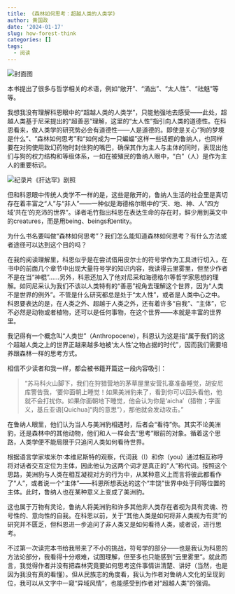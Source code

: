 ```yaml
---
title: 《森林如何思考：超越人类的人类学》
author: 黄国政
date: '2024-01-17'
slug: how-forest-think
categories: []
tags:
  - 阅读
---
```


<!--more-->

![封面图](/images/posts/2024/01/01-17-how-forest-think.jpg)

本书提出了很多与哲学相关的术语，例如“敞开”、“涌出”、“太人性”、“祛魅”等等。

我想我没有理解科恩眼中的“超越人类的人类学”，只能勉强地去感受——此处，超越人类基于尼采提出的“超善恶”理解，这里的“太人性”指引向人类的道德性。在科恩看来，做人类学的研究势必会有道德性——人是道德的。即使是关心“狗的梦境是什么”、“森林如何思考”和“如何成为一只蝙蝠”这样一些话题的鲁纳人，也同样要在对狗使用致幻药物时封住狗的嘴巴，确保其作为主人与主体的同时，表现出他们与狗的权力结构和等级体系，一如在被殖民的鲁纳人眼中，“白”（人）是作为主人的重要标识。

![纪录片《犴达罕》剧照](/images/posts/2024/01/01-17-dog-dream.jpg)

但和科恩眼中传统人类学不一样的是，这些是敞开的，鲁纳人生活的社会里是真切存在着丰富之“人”与“非人”——一种似是海德格尔眼中的“天、地、神、人”四方域‘共在’的充沛的世界”。译者毛竹指出科恩在表达生命的存在时，鲜少用到英文中的creatures，而是用being、beings和entity。

为什么书名要叫做“森林如何思考”？我们怎么能知道森林如何思考？有什么方法或者途径可以达到这个目的吗？

在我的阅读理解里，科恩似乎是在尝试借用皮尔士的符号学作为工具进行切入，在书中的前面几个章节中出现大量符号学的知识内容，我读得云里雾里，但至少作者不是在当“神棍”……另外，科恩还加入了他对尼采和海德格尔等哲学家思想的理解。如同尼采认为我们不该以人类特有的“善恶”视角去理解这个世界，因为“人类不是世界的例外”。不管是什么研究都总是处于“太人性”，或者是人类中心之中。科恩要表达的是，在人类之外、超越于人类之外，还有着许多“自我”、“主体”，它不必然是动物或者植物，还可以是任何事物，在这个世界——本就是丰富的世界里。

我记得有一个概念叫“人类世”（Anthropocene），科恩认为这是指“属于我们的这个超越人类之上的世界正越来越多地被‘太人性’之物占据的时代”，因而我们需要培养跟森林一样的思考方式。

相信不少读者和我一样，都会被书籍开篇这一段内容吸引：

> “苏马科火山脚下，我们在狩猎营地的茅草屋里安营扎寨准备睡觉，胡安尼库警告我，‘要仰面朝上睡觉！如果美洲豹来了，看到你可以回头看他，他就不会打扰你。如果你面朝地下睡觉，他会认为你是‘aicha’（猎物；字面义，基丘亚语[Quichua]“肉的意思”），那他就会发动攻击。”

在鲁纳人眼里，他们认为当人与美洲豹相遇时，后者会“看待”你。其实不论美洲豹，还是森林中的其他动物，他们和人一样会去“思考”眼前的对象。循着这个思路，人类学便不能局限于只追问人类如何看待世界。

根据语言学家埃米尔·本维尼斯特的观察，代词我（I）和你（you）通过相互称呼将对话者交互定位为主体，因此他认为这两个词才是真正的“人”称代词。按照这个思路，美洲豹与人类在相互凝视对方的行为中，从某种意义上而言将彼此都看作了“人”，或者说一个“主体”——科恩所想表达的这个“丰饶”世界中处于同等位置的主体。此时，鲁纳人也在某种意义上变成了美洲豹。

这也属于万物有灵论，鲁纳人将美洲豹和许多其他非人类存在者视为具有灵魂、符号性的、意向性的自我。在科恩以前，关于“其他人类是如何将非人类视为有灵”的研究并不匮乏，但科恩进一步追问了非人类又是如何看待人类，或者说，进行思考。

不过第一次读完本书给我带来了不小的挑战，符号学的部分——也是我认为科恩的方法论部分，我看得十分艰难，试图理解，但至多也只能感到“云里雾里”。就此而言，我觉得作者并没有把森林究竟要如何思考这件事情讲清楚、讲好（当然，也是因为我没有真的看懂）。但从民族志的角度看，我认为作者对鲁纳人文化的呈现到位，我可以从文字中一窥“异域风情”，也能感受到作者对“超越人类”的强调。